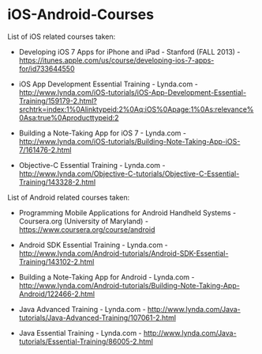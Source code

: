 iOS-Android-Courses
===================

List of iOS related courses taken:

- Developing iOS 7 Apps for iPhone and iPad - Stanford (FALL 2013)  - https://itunes.apple.com/us/course/developing-ios-7-apps-for/id733644550

- iOS App Development Essential Training - Lynda.com  - http://www.lynda.com/iOS-tutorials/iOS-App-Development-Essential-Training/159179-2.html?srchtrk=index:1%0Alinktypeid:2%0Aq:iOS%0Apage:1%0As:relevance%0Asa:true%0Aproducttypeid:2

- Building a Note-Taking App for iOS 7 - Lynda.com - http://www.lynda.com/iOS-tutorials/Building-Note-Taking-App-iOS-7/161476-2.html

- Objective-C Essential Training - Lynda.com - http://www.lynda.com/Objective-C-tutorials/Objective-C-Essential-Training/143328-2.html

List of Android related courses taken:

- Programming Mobile Applications for Android Handheld Systems - Coursera.org (University of Maryland) - https://www.coursera.org/course/android

- Android SDK Essential Training - Lynda.com - http://www.lynda.com/Android-tutorials/Android-SDK-Essential-Training/143102-2.html

- Building a Note-Taking App for Android - Lynda.com - http://www.lynda.com/Android-tutorials/Building-Note-Taking-App-Android/122466-2.html

- Java Advanced Training - Lynda.com - http://www.lynda.com/Java-tutorials/Java-Advanced-Training/107061-2.html

- Java Essential Training - Lynda.com - http://www.lynda.com/Java-tutorials/Essential-Training/86005-2.html

